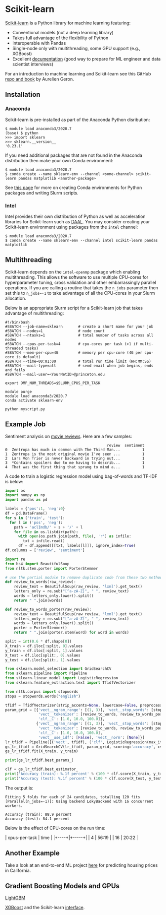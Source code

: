 # Scikit-learn

[Scikit-learn](https://scikit-learn.org/stable/) is a Python library for machine learning featuring:

+ Conventional models (not a deep learning library)
+ Takes full advantage of the flexibility of Python
+ Interoperable with Pandas
+ Single-node only with multithreading, some GPU support (e.g., XGBoost)
+ Excellent [documentation](https://scikit-learn.org/stable/user_guide.html) (good way to prepare for ML engineer and data scientist interviews)

For an introduction to machine learning and Scikit-learn see this GitHub [repo and book](https://github.com/ageron/handson-ml2) by Aurelien Geron.

## Installation

### Anaconda

Scikit-learn is pre-installed as part of the Anaconda Python disribution:

```
$ module load anaconda3/2020.7
(base) $ python
>>> import sklearn
>>> sklearn.__version__
'0.23.1'
```

If you need additional packages that are not found in the Anaconda distribution then make your own Conda environment:

```
$ module load anaconda3/2020.7
$ conda create --name sklearn-env --channel <some-channel> scikit-learn pandas matplotlib <another-package>
```

See [this page](https://researchcomputing.princeton.edu/python) for more on creating Conda environments for Python packages and writing Slurm scripts.

### Intel

Intel provides their own distribution of Python as well as acceleration libraries for Scikit-learn such as [DAAL](https://software.intel.com/content/www/us/en/develop/tools/data-analytics-acceleration-library.html). You may consider creating your Scikit-learn environment using packages from the `intel` channel:

```
$ module load anaconda3/2020.7
$ conda create --name sklearn-env --channel intel scikit-learn pandas matplotlib
```

## Multithreading

Scikit-learn depends on the `intel-openmp` package which enabling multithreading. This allows the software to use multiple CPU-cores for hyperparameter tuning, cross validation and other embarrassingly parallel operations. If you are calling a routine that takes the `n_jobs` parameter then set this to `n_jobs=-1` to take advantage of all the CPU-cores in your Slurm allocation.

Below is an appropriate Slurm script for a Scikit-learn job that takes advantage of multithreading:

```
#!/bin/bash
#SBATCH --job-name=sklearn       # create a short name for your job
#SBATCH --nodes=1                # node count
#SBATCH --ntasks=1               # total number of tasks across all nodes
#SBATCH --cpus-per-task=4        # cpu-cores per task (>1 if multi-threaded tasks)
#SBATCH --mem-per-cpu=4G         # memory per cpu-core (4G per cpu-core is default)
#SBATCH --time=00:01:00          # total run time limit (HH:MM:SS)
#SBATCH --mail-type=all          # send email when job begins, ends and fails
#SBATCH --mail-user=<YourNetID>@princeton.edu

export OMP_NUM_THREADS=$SLURM_CPUS_PER_TASK

module purge
module load anaconda3/2020.7
conda activate sklearn-env

python myscript.py
```

## Example Job

Sentiment analysis on [movie reviews](http://ai.stanford.edu/~amaas/data/sentiment/). Here are a few samples:

```
                                              review  sentiment
0  Zentropa has much in common with The Third Man...          1
1  Zentropa is the most original movie I've seen ...          1
2  Lars Von Trier is never backward in trying out...          1
3  *Contains spoilers due to me having to describ...          1
4  That was the first thing that sprang to mind a...          1
```

A code to train a logistic regression model using bag-of-words and TF-IDF is below:

```python
import os
import numpy as np
import pandas as pd

labels = {'pos':1, 'neg':0}
df = pd.DataFrame()
for s in ('train', 'test'):
  for l in ('pos', 'neg'):
    path = 'aclImdb/' + s + '/' + l
    for file in os.listdir(path):
      with open(os.path.join(path, file), 'r') as infile:
        txt = infile.read()
      df = df.append([[txt, labels[l]]], ignore_index=True)
df.columns = ['review', 'sentiment']

import re
from bs4 import BeautifulSoup
from nltk.stem.porter import PorterStemmer

# use the partial module to remove duplicate code from these two methods
def review_to_words(raw_review):
    review_text = BeautifulSoup(raw_review, 'lxml').get_text()
    letters_only = re.sub("[^a-zA-Z]", " ", review_text)
    words = letters_only.lower().split()
    return " ".join(words)

def review_to_words_porter(raw_review):
    review_text = BeautifulSoup(raw_review, 'lxml').get_text()
    letters_only = re.sub("[^a-zA-Z]", " ", review_text)
    words = letters_only.lower().split()
    porter = PorterStemmer()
    return " ".join(porter.stem(word) for word in words)

split = int(0.6 * df.shape[0])
X_train = df.iloc[:split, 0].values
y_train = df.iloc[:split, 1].values
X_test = df.iloc[split:, 0].values
y_test = df.iloc[split:, 1].values

from sklearn.model_selection import GridSearchCV
from sklearn.pipeline import Pipeline
from sklearn.linear_model import LogisticRegression
from sklearn.feature_extraction.text import TfidfVectorizer

from nltk.corpus import stopwords
stops = stopwords.words("english")

tfidf = TfidfVectorizer(strip_accents=None, lowercase=False, preprocessor=None, max_features=7500)
param_grid = [{'vect__ngram_range': [(1, 3)], 'vect__stop_words': [stops, None],
               'vect__tokenizer': [review_to_words, review_to_words_porter],
               'clf__C': [1.0, 10.0, 100.0]},
              {'vect__ngram_range': [(1, 3)], 'vect__stop_words': [stops, None],
               'vect__tokenizer': [review_to_words, review_to_words_porter],
               'clf__C': [1.0, 10.0, 100.0],
               'vect__use_idf': [False], 'vect__norm': [None]}]
lr_tfidf = Pipeline([('vect', tfidf), ('clf', LogisticRegression(max_iter=250))])
gs_lr_tfidf = GridSearchCV(lr_tfidf, param_grid, scoring='accuracy', cv=5, verbose=1, n_jobs=-1)
gs_lr_tfidf.fit(X_train, y_train)

print(gs_lr_tfidf.best_params_)

clf = gs_lr_tfidf.best_estimator_
print('Accuracy (train): %.1f percent' % (100 * clf.score(X_train, y_train)))
print('Accuracy (test): %.1f percent' % (100 * clf.score(X_test, y_test)))
```

The output is:

```
Fitting 5 folds for each of 24 candidates, totalling 120 fits
[Parallel(n_jobs=-1)]: Using backend LokyBackend with 16 concurrent workers.

Accuracy (train): 88.9 percent
Accuracy (test): 84.1 percent
```

Below is the effect of CPU-cores on the run time:

| cpus-per-task | time |
|+----+|+-----+|
| 4  | 56:19 |
| 16 | 20:22 |


## Another Example

Take a look at an end-to-end ML project [here](https://github.com/ageron/handson-ml2/blob/master/02_end_to_end_machine_learning_project.ipynb) for predicting housing prices in California.


## Gradient Boosting Models and GPUs

[LightGBM](https://github.com/microsoft/LightGBM/tree/master/python-package)

[XGBoost](https://xgboost.readthedocs.io/en/latest/) and the Scikit-learn [interface](https://xgboost.readthedocs.io/en/latest/python/python_api.html#module-xgboost.sklearn).

